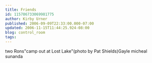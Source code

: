 ```yaml
---
title: Friends
id: 115786733069981775
author: Kirby Urner
published: 2006-09-09T22:33:00.000-07:00
updated: 2006-11-15T11:44:25.924-08:00
blog: control_room
tags: 
---
```


[](http://photos1.blogger.com/blogger/1134/545/1600/tworons.jpg)two Rons[](http://photos1.blogger.com/blogger/1134/545/1600/camping.jpg)"camp out at Lost Lake"(photo by Pat Shields)[](http://photos1.blogger.com/blogger/1134/545/1600/gayle.jpg)Gayle  [](http://photos1.blogger.com/blogger/1134/545/1600/msface.jpg)micheal sunanda